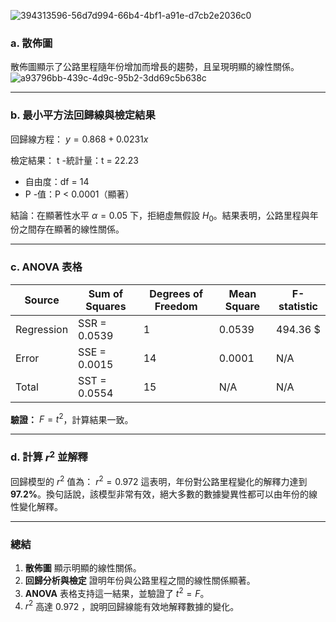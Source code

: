 ![394313596-56d7d994-66b4-4bf1-a91e-d7cb2e2036c0](https://github.com/user-attachments/assets/cb5182ac-f91c-4fbb-8ea4-b6528fa1809b)

### a. 散佈圖
散佈圖顯示了公路里程隨年份增加而增長的趨勢，且呈現明顯的線性關係。
![a93796bb-439c-4d9c-95b2-3dd69c5b638c](https://github.com/user-attachments/assets/434518b4-57fb-43f0-b2da-8e7e4626d3d2)

---
### b. 最小平方法回歸線與檢定結果
回歸線方程：
$y = 0.868 + 0.0231x$

檢定結果：
 t -統計量：t = 22.23 
- 自由度：df = 14
- P -值：P < 0.0001（顯著）

結論：在顯著性水平 $\alpha = 0.05$ 下，拒絕虛無假設 $H_0$。結果表明，公路里程與年份之間存在顯著的線性關係。

---

### c. ANOVA 表格

| Source      | Sum of Squares | Degrees of Freedom | Mean Square      | F-statistic |
|-------------|----------------|--------------------|------------------|-------------|
| Regression  |  SSR = 0.0539  |  1               | 0.0539       |  494.36 $ |
| Error       |  SSE = 0.0015  | 14             |  0.0001       | N/A         |
| Total       |  SST = 0.0554  |  15             | N/A              | N/A         |

**驗證：**
$F = t^2$，計算結果一致。

---

### d. 計算 $r^2$ 並解釋
回歸模型的 $r^2$ 值為：
$r^2 = 0.972$
這表明，年份對公路里程變化的解釋力達到 **97.2%**。換句話說，該模型非常有效，絕大多數的數據變異性都可以由年份的線性變化解釋。

---

### 總結
1. **散佈圖** 顯示明顯的線性關係。
2. **回歸分析與檢定** 證明年份與公路里程之間的線性關係顯著。
3. **ANOVA** 表格支持這一結果，並驗證了 $t^2 = F$。
4. $r^2$ 高達 0.972 ，說明回歸線能有效地解釋數據的變化。
